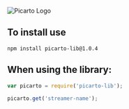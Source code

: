 ![Picarto Logo](http://lh3.googleusercontent.com/0RJNqrFQuXGeB48sesmNAam3hCxutfg1WCyibr9tbcnVjF5on3tbRf7N9TT0FmYA-mjc=w300)

## To install use

```CLR 
npm install picarto-lib@1.0.4
```

## When using the library:

```javascript
var picarto = require('picarto-lib');

picarto.get('streamer-name');
```
